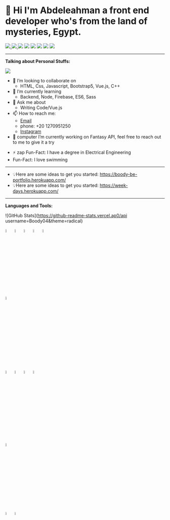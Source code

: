# 👋 Hi I'm Abdeleahman a front end developer who's from the land of mysteries, Egypt.

<p>
  <a href="mailto:abdelrahmanatefalibe@gmail.com?subject=[GitHub]%20Let's         Chat&body=Hi Boody-BE%2C%0A%0AI wanted to ask you about ...">
    <img src="https://img.shields.io/badge/Tool-Vs code-269BEA"/>
  <a href="https://github.com/HazemGharib?tab=repositories">
    <img src="https://badges.frapsoft.com/os/v2/open-source.svg?v=103"/>
  </a> 
    <img src="https://img.shields.io/badge/Ask%20me-anything-ff1e56.svg"/>     </a>
    
  <img src="https://img.shields.io/badge/Front End-React.js-269BEA"/>    
  <img src="https://img.shields.io/badge/Front End-Vue.js-42b883"/>    
  <img src="https://img.shields.io/badge/Back%20End-Node.js-83af26"/>
  <img src="https://img.shields.io/badge/OS-Windo-4FB1F3"/>
  <img src="https://img.shields.io/badge/OS-Ubuntu-dd4814"/>
</p>

---
**Talking about Personal Stuffs:**

![](https://res.cloudinary.com/dirbnpgsp/image/upload/v1644890811/img_zmqm8s.png)

- 👯 I’m looking to collaborate on 
  - HTML, Css, Javascript, Bootstrap5, Vue.js, C++
- 🌱 I’m currently learning 
  - Backend, Node, Firebase, ES6, Sass
- 💬 Ask me about 
  - Writing Code/Vue.js
- 📫 How to reach me: 
  - <a href="abdelrahmanatefalibe@gmail.com ">Email</a>
  - phone: +20 1270951250 
  - <a href="[mailto:abdelrahmanatefalibe@gmail.com?subject=[GitHub]%20Let's Chat&body=Hi Boody-BE%2C%0A%0AI wanted to ask you about ...](https://www.instagram.com/boody_04/)">Instagram</a>
- 💬 computer I’m currently working on Fantasy API, feel free to reach out to me to give it a try
 * ⚡ zap Fun-Fact: I have a degree in Electrical Engineering
 *  Fun-Fact: I love swimming
 
---

* 💡Here are some ideas to get you started: https://boody-be-portfolio.herokuapp.com/
* 💡Here are some ideas to get you started: https://week-days.herokuapp.com/

---

**Languages and Tools:**
<p>
    
![GitHub Stats](https://github-readme-stats.vercel.ap0/api username=Boody04&theme=radical)

    
  <code><img width="5%"
src="https://www.vectorlogo.zone/logos/w3_html5/w3_html5-icon.svg"></code>
  <code><img width="5%"
src="https://www.vectorlogo.zone/logos/w3_css/w3_css-icon.svg"></code>
  <code><img width="5%"
src="https://www.vectorlogo.zone/logos/sass-lang/sass-lang-icon.svg"></code>
  <code><img width="5%" src="https://www.vectorlogo.zone/logos/getbootstrap/getbootstrap-icon.svg"></code>
  <code><img width="5%" src="https://www.vectorlogo.zone/logos/nodejs/nodejs-icon.svg"></code>
  <br />
  <br />
  <code><img width="5%" 
src="https://www.vectorlogo.zone/logos/json/json-icon.svg"></code>
  <br />
  <br />    
  <code><img width="5%" src="https://www.vectorlogo.zone/logos/firebase/firebase-icon.svg"></code>
  <code><img width="5%" src="https://www.vectorlogo.zone/logos/mongodb/mongodb-icon.svg"></code>
  <code><img width="5%" src="https://www.vectorlogo.zone/logos/vuejs/vuejs-icon.svg"></code>
  <code><img width="5%" src="https://www.vectorlogo.zone/logos/reactjs/reactjs-icon.svg"></code>
  <br />
  <br />    
  <code><img width="5%" src="https://www.vectorlogo.zone/logos/git-scm/git-scm-icon.svg"></code>
  <br />
  <br />
  <code><img width="5%" src="https://www.vectorlogo.zone/logos/heroku/heroku-icon.svg"></code>
  <code><img width="5%" src="https://www.vectorlogo.zone/logos/surgesh/surgesh-icon.svg"></code> 
</p>

